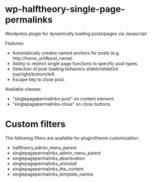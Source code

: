 # wp-halftheory-single-page-permalinks
Wordpress plugin for dynamically loading posts/pages via Javascript.

Features:
- Automatically creates named anchors for posts (e.g. http://home_url/#post_name).
- Ability to restrict single page functions to specific post types.
- Selection of post loading behaviors slideIn/slideOut top/right/bottom/left.
- Escape key to close post.

Available classes:
- "singlepagepermalinks-post" on content element.
- "singlepagepermalinks-close" on close buttons.

# Custom filters

The following filters are available for plugin/theme customization:
- halftheory_admin_menu_parent
- singlepagepermalinks_admin_menu_parent
- singlepagepermalinks_deactivation
- singlepagepermalinks_uninstall
- singlepagepermalinks_the_content
- singlepagepermalinks_template_names

<!---
TODO:
- title tag.
- filter links in content.
- back/forward buttons.
- progress wheel.
-->